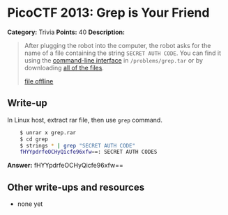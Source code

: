# PicoCTF 2013: Grep is Your Friend

**Category:** Trivia
**Points:** 40
**Description:**

> After plugging the robot into the computer, the robot asks for the name of a file containing the string `SECRET AUTH CODE`. You can find it using the [command-line interface](https://2013.picoctf.com/webshell) in `/problems/grep.tar` or by downloading [all of the files](https://2013.picoctf.com/problems/grep.tar).
>
> [file offline](grep.rar)

## Write-up

In Linux host, extract rar file, then use `grep` command.

```bash
	$ unrar x grep.rar
	$ cd grep
	$ strings * | grep "SECRET AUTH CODE"
	fHYYpdrfeOCHyQicfe96xfw==: SECRET AUTH CODES
```

**Answer:** fHYYpdrfeOCHyQicfe96xfw==

## Other write-ups and resources

* none yet